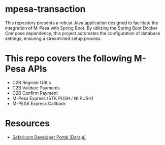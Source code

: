 # mpesa-transaction
This repository presents a robust Java application designed to facilitate the integration of M-Pesa with Spring Boot. By utilizing the Spring Boot Docker Compose dependency, this project automates the configuration of database settings, ensuring a streamlined setup process.

# This repo covers the following M-Pesa APIs
* C2B Register URLs
* C2B Validate Payments
* C2B Confirm Payment
* M-Pesa Express (STK PUSH / NI PUSH)
* M-PESA Express Callback

  
# Resources
* [Safaricom Developer Portal (Daraja)](https://developer.safaricom.co.ke/Documentation)

